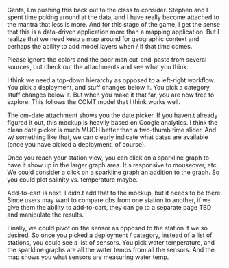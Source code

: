 Gents, I.m pushing this back out to the class to consider.  Stephen and I spent time poking around at the data, and I have really become attached to the mantra that less is more.  And for this stage of the game, I get the sense that this is a data-driven application more than a mapping application.  But I realize that we need keep a map around for geographic context and perhaps the ability to add model layers when / if that time comes.

Please ignore the colors and the poor man cut-and-paste from several sources, but check out the attachments and see what you think.

I think we need a top-down hierarchy as opposed to a left-right workflow.  You pick a deployment, and stuff changes below it.  You pick a category, stuff changes below it.  But when you make it that far, you are now free to explore.  This follows the COMT model that I think works well.

The om-date attachment shows you the date picker.  If you haven.t already figured it out, this mockup is heavily based on Google analytics.  I think the clean date picker is much MUCH better than a two-thumb time slider.  And w/ something like that, we can clearly indicate what dates are available (once you have picked a deployment, of course).

Once you reach your station view, you can click on a sparkline graph to have it show up in the larger graph area.  It.s responsive to mouseover, etc.  We could consider a click on a sparkline graph an addition to the graph.  So you could plot salinity vs. temperature maybe.

Add-to-cart is next.  I didn.t add that to the mockup, but it needs to be there.  Since users may want to compare obs from one station to another, if we give them the ability to add-to-cart, they can go to a separate page TBD and manipulate the results.

Finally, we could pivot on the sensor as opposed to the station if we so desired.  So once you picked a deployment / category, instead of a list of stations, you could see a list of sensors.  You pick water temperature, and the sparkline graphs are all the water temps from all the sensors.  And the map shows you what sensors are measuring water temp.
